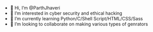 - 👋 Hi, I’m @ParthJhaveri
- 👀 I’m interested in cyber security and ethical hacking
- 🌱 I’m currently learning Python/C/Shell Script/HTML/CSS/Sass
- 💞️ I’m looking to collaborate on making various types of genrators


<!---
ParthJhaveri10/ParthJhaveri10 is a ✨ special ✨ repository because its `README.md` (this file) appears on your GitHub profile.
You can click the Preview link to take a look at your changes.
--->
